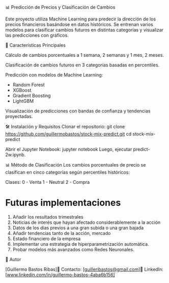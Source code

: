 📊 Predicción de Precios y Clasificación de Cambios

Este proyecto utiliza Machine Learning para predecir la dirección de los precios financieros basándose en datos históricos. Se entrenan varios modelos para clasificar cambios futuros en distintas categorías y visualizar las predicciones con gráficos.

🚀 Características Principales

Cálculo de cambios porcentuales a 1 semana, 2 semanas y 1 mes, 2 meses.

Clasificación de cambios futuros en 3 categorías basadas en percentiles.

Predicción con modelos de Machine Learning:

- Random Forest
- XGBoost
- Gradient Boosting
- LightGBM

Visualización de predicciones con bandas de confianza y tendencias proyectadas.

🛠 Instalación y Requisitos
Clonar el repositorio:
git clone https://github.com/guillermobastos/stock-mix-predict.git
cd stock-mix-predict

Abrir el Jupyter Notebook:
jupyter notebook
Luego, ejecutar predict-2w.ipynb.

📊 Método de Clasificación
Los cambios porcentuales de precio se clasifican en cinco categorías según percentiles históricos:

Clases:
0 - Venta
1 - Neutral
2 - Compra 

# Futuras implementaciones 
1. Añadir los resultados trimestrales
2. Noticias de interés que hayan afectado considerablemente a la acción
3. Datos de los días previos a una gran subida o una gran bajada
4. Añadir tendencias tanto de la acción, mercado
5. Estado financiero de la empresa
6. Implementar una estrategia de hiperparametrización automática.
7. Probar modelos más avanzados como Redes Neuronales.

📌 Autor

[Guillermo Bastos Ribas]📧 Contacto: [guilleribastos@gmail.com]🔗 LinkedIn: [www.linkedin.com/in/guillermo-bastos-4aba6b156]
